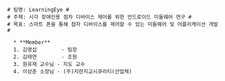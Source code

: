     # 팀명: LearningEye #
    # 주제: 시각 장애인용 점자 디바이스 제어를 위한 안드로이드 미들웨어 연구 #
    # 목표: 스마트 폰을 통해 점자 디바이스를 제어할 수 있는 미들웨어 및 어플리케이션 개발 #

      * **Member**
      1. 김명섭        - 팀장
      2. 김태연        - 조원
      3. 원유재 교수님 - 지도 교수
      4. 이상준 소장님 - (주)지란지교시큐리티(산업체)
